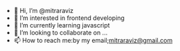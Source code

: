 - 👋 Hi, I’m @mitraraviz
- 👀 I’m interested in frontend developing
- 🌱 I’m currently learning javascript
- 💞️ I’m looking to collaborate on ...
- 📫 How to reach me:by my email;mitraraviz@gmail.com

<!---
mitraraviz/mitraraviz is a ✨ special ✨ repository because its `README.md` (this file) appears on your GitHub profile.
You can click the Preview link to take a look at your changes.
--->
